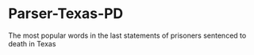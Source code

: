 # Parser-Texas-PD
The most popular words in the last statements of prisoners sentenced to death in Texas
